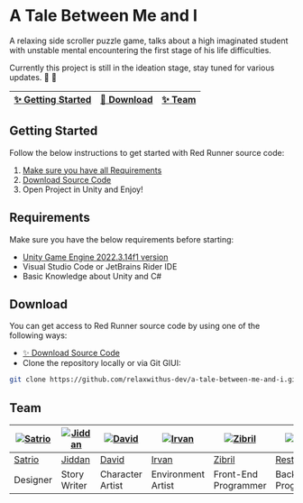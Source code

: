 # A Tale Between Me and I

A relaxing side scroller puzzle game, talks about a high imaginated student with unstable mental encountering the first stage of his life difficulties.

Currently this project is still in the ideation stage, stay tuned for various updates. :clap: :tada:

| [:sparkles: Getting Started](#getting-started) | [:rocket: Download](#download) | [:sparkles: Team](#team) |
| --------------- | -------- | ----------- |

## Getting Started

Follow the below instructions to get started with Red Runner source code:

1. [Make sure you have all Requirements](#requirements)
2. [Download Source Code](#download)
3. Open Project in Unity and Enjoy!

## Requirements

Make sure you have the below requirements before starting:

- [Unity Game Engine 2022.3.14f1 version ]([https://unity3d.com](https://unity.com/releases/editor/qa/lts-releases))
- Visual Studio Code or JetBrains Rider IDE
- Basic Knowledge about Unity and C#

## Download

You can get access to Red Runner source code by using one of the following ways:

- [:sparkles: Download Source Code](https://github.com/BayatGames/RedRunner/archive/master.zip)
- Clone the repository locally or via Git GIUI:

```bash
git clone https://github.com/relaxwithus-dev/a-tale-between-me-and-i.git
```

## Team

 [![Satrio](https://github.com//EchoXazsk.png?size=150)](https://github.com//EchoXazsk) | [![Jiddan](https://github.com/alfian-jiddanpng?size=150)](https://github.com/alfian-jiddan) | [![David](https://github.com/ddinhaz.png?size=150)](https://github.com/ddinhaz) | [![Irvan](https://github.com/vass123456.png?size=150)](https://github.com/vass123456) | [![Zibril](https://github.com//ea-zibrily.png?size=150)](https://github.com//ea-zibrily) | [![Restu](https://github.com//restudo.png?size=150)](https://github.com//restudo)
----|----|----|----|----|----
[Satrio](https://github.com/EchoXazsk) | [Jiddan](https://github.com/alfian-jiddan) | [David](https://github.com/ddinhaz) | [Irvan](https://github.com/vass123456) | [Zibril](https://github.com/ea-zibrily) | [Restu](https://github.com/restudo)
 Designer | Story Writer | Character Artist | Environment Artist | Front-End Programmer | Back-End Programmer 

